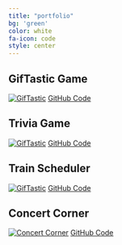 ```yaml
---
title: "portfolio"
bg: 'green'
color: white
fa-icon: code
style: center
---
```


<h2>GifTastic Game</h2>

<a href="https://mrhopkins.github.io/GifTastic/" rel="GifTastic">![GifTastic](https://i.imgur.com/NkmnmAE.png)</a>
[GitHub Code](https://github.com/mrhopkins/GifTastic)

<h2>Trivia Game</h2>

<a href="https://mrhopkins.github.io/trivia-game/" rel="Trivia Game">![GifTastic](https://i.imgur.com/jKc1O2k.png)</a>
[GitHub Code](https://github.com/mrhopkins/trivia-game)


<h2>Train Scheduler</h2>

<a href="https://mrhopkins.github.io/trivia-game/" rel="Train Scheduler">![GifTastic](https://i.imgur.com/Hw91Hey.png)</a>
[GitHub Code](https://github.com/mrhopkins/train-scheduler)

<h2>Concert Corner</h2>

<a href="jlcampbell16.github.io/TeamAPI/" rel="Concert Corner">![Concert Corner](https://i.imgur.com/NkmnmAE.png)</a>
[GitHub Code](https://github.com/jlcampbell16/TeamAPI/)
